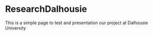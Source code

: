 ResearchDalhousie
=================

This is a simple page to test and presentation our project at Dalhousie University
